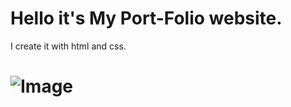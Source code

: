 # Hello it's My Port-Folio website. 
I create it with html and css.
# ![Image](https://github.com/user-attachments/assets/8ab50e52-7905-4371-ab47-222620275d3c)
